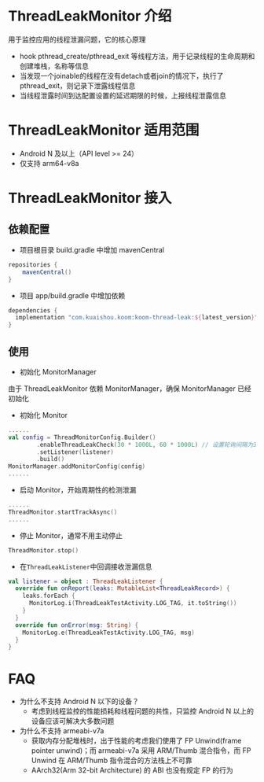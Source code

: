 # ThreadLeakMonitor 介绍

用于监控应用的线程泄漏问题，它的核心原理
- hook pthread_create/pthread_exit 等线程方法，用于记录线程的生命周期和创建堆栈，名称等信息
- 当发现一个joinable的线程在没有detach或者join的情况下，执行了pthread_exit，则记录下泄露线程信息
- 当线程泄露时间到达配置设置的延迟期限的时候，上报线程泄露信息

# ThreadLeakMonitor 适用范围
- Android N 及以上（API level >= 24）
- 仅支持 arm64-v8a

# ThreadLeakMonitor 接入
## 依赖配置
- 项目根目录 build.gradle 中增加 mavenCentral
```groovy
repositories {
    mavenCentral()
}
```
- 项目 app/build.gradle 中增加依赖
```groovy
dependencies {
  implementation "com.kuaishou.koom:koom-thread-leak:${latest_version}"
}
```
## 使用
- 初始化 MonitorManager

由于 ThreadLeakMonitor 依赖 MonitorManager，确保 MonitorManager 已经初始化

- 初始化 Monitor
```kotlin
......
val config = ThreadMonitorConfig.Builder()
        .enableThreadLeakCheck(30 * 1000L, 60 * 1000L) // 设置轮询间隔为30s，线程泄露延迟期限为1min
        .setListener(listener)
        .build()
MonitorManager.addMonitorConfig(config)
......
```
- 启动 Monitor，开始周期性的检测泄漏
```kotlin
......
ThreadMonitor.startTrackAsync()
......
```
- 停止 Monitor，通常不用主动停止
```kotlin
ThreadMonitor.stop()
```
- 在`ThreadLeakListener`中回调接收泄漏信息
```kotlin
val listener = object : ThreadLeakListener {
  override fun onReport(leaks: MutableList<ThreadLeakRecord>) {
    leaks.forEach {
      MonitorLog.i(ThreadLeakTestActivity.LOG_TAG, it.toString())
    }
  }
  override fun onError(msg: String) {
    MonitorLog.e(ThreadLeakTestActivity.LOG_TAG, msg)
  }
}
```
# FAQ
- 为什么不支持 Android N 以下的设备？
    - 考虑到线程监控的性能损耗和线程问题的共性，只监控 Android N 以上的设备应该可解决大多数问题
- 为什么不支持 armeabi-v7a
    - 获取内存分配堆栈时，出于性能的考虑我们使用了 FP Unwind(frame pointer unwind)；而 armeabi-v7a 采用 ARM/Thumb 混合指令，而 FP Unwind 在 ARM/Thumb 指令混合的方法栈上不可靠
    - AArch32(Arm 32-bit Architecture) 的 ABI 也没有规定 FP 的行为